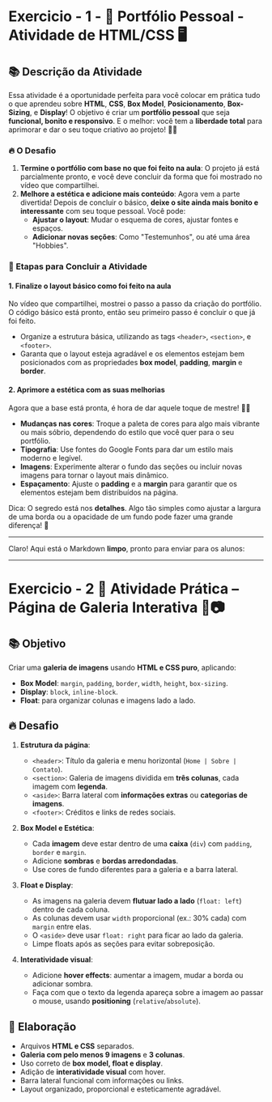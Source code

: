 # Exercicio - 1 - 🌟 Portfólio Pessoal - Atividade de HTML/CSS 🖥️

## 📚 Descrição da Atividade

Essa atividade é a oportunidade perfeita para você colocar em prática tudo o que aprendeu sobre **HTML**, **CSS**, **Box Model**, **Posicionamento**, **Box-Sizing**, e **Display**! O objetivo é criar um **portfólio pessoal** que seja **funcional, bonito e responsivo**. E o melhor: você tem a **liberdade total** para aprimorar e dar o seu toque criativo ao projeto! 🎨✨

### 🔥 O Desafio
1. **Termine o portfólio com base no que foi feito na aula**: O projeto já está parcialmente pronto, e você deve concluir da forma que foi mostrado no vídeo que compartilhei.
2. **Melhore a estética e adicione mais conteúdo**: Agora vem a parte divertida! Depois de concluir o básico, **deixe o site ainda mais bonito e interessante** com seu toque pessoal. Você pode:
   - **Ajustar o layout**: Mudar o esquema de cores, ajustar fontes e espaços.
   - **Adicionar novas seções**: Como "Testemunhos", ou até uma área "Hobbies".

### 🏁 Etapas para Concluir a Atividade

#### 1. **Finalize o layout básico como foi feito na aula**
   No vídeo que compartilhei, mostrei o passo a passo da criação do portfólio. O código básico está pronto, então seu primeiro passo é concluir o que já foi feito.

   - Organize a estrutura básica, utilizando as tags `<header>`, `<section>`, e `<footer>`.
   - Garanta que o layout esteja agradável e os elementos estejam bem posicionados com as propriedades **box model**, **padding**, **margin** e **border**.
   
#### 2. **Aprimore a estética com as suas melhorias**
   Agora que a base está pronta, é hora de dar aquele toque de mestre! 💪🎨

   - **Mudanças nas cores**: Troque a paleta de cores para algo mais vibrante ou mais sóbrio, dependendo do estilo que você quer para o seu portfólio.
   - **Tipografia**: Use fontes do Google Fonts para dar um estilo mais moderno e legível.
   - **Imagens**: Experimente alterar o fundo das seções ou incluir novas imagens para tornar o layout mais dinâmico.
   - **Espaçamento**: Ajuste o **padding** e a **margin** para garantir que os elementos estejam bem distribuídos na página.
   
   Dica: O segredo está nos **detalhes**. Algo tão simples como ajustar a largura de uma borda ou a opacidade de um fundo pode fazer uma grande diferença! 🌟

   ---
   Claro! Aqui está o Markdown **limpo**, pronto para enviar para os alunos:

---

# Exercicio - 2 🌟 Atividade Prática – Página de Galeria Interativa 🎨📷

## 📚 Objetivo

Criar uma **galeria de imagens** usando **HTML e CSS puro**, aplicando:

* **Box Model**: `margin`, `padding`, `border`, `width`, `height`, `box-sizing`.
* **Display**: `block`, `inline-block`.
* **Float**: para organizar colunas e imagens lado a lado.

## 🔥 Desafio

1. **Estrutura da página**:

   * `<header>`: Título da galeria e menu horizontal (`Home | Sobre | Contato`).
   * `<section>`: Galeria de imagens dividida em **três colunas**, cada imagem com **legenda**.
   * `<aside>`: Barra lateral com **informações extras** ou **categorias de imagens**.
   * `<footer>`: Créditos e links de redes sociais.

2. **Box Model e Estética**:

   * Cada **imagem** deve estar dentro de uma **caixa** (`div`) com `padding`, `border` e `margin`.
   * Adicione **sombras** e **bordas arredondadas**.
   * Use cores de fundo diferentes para a galeria e a barra lateral.

3. **Float e Display**:

   * As imagens na galeria devem **flutuar lado a lado** (`float: left`) dentro de cada coluna.
   * As colunas devem usar `width` proporcional (ex.: 30% cada) com `margin` entre elas.
   * O `<aside>` deve usar `float: right` para ficar ao lado da galeria.
   * Limpe floats após as seções para evitar sobreposição.

4. **Interatividade visual**:

   * Adicione **hover effects**: aumentar a imagem, mudar a borda ou adicionar sombra.
   * Faça com que o texto da legenda apareça sobre a imagem ao passar o mouse, usando **positioning** (`relative`/`absolute`).

<!-- ## 💡 Dicas de Código

```css
.gallery-column {
  float: left;
  width: 30%;
  margin: 1.66%;
}

.gallery-item {
  margin-bottom: 20px;
  padding: 5px;
  border: 2px solid #ccc;
  border-radius: 8px;
  box-sizing: border-box;
  transition: transform 0.3s, box-shadow 0.3s;
}

.gallery-item:hover {
  transform: scale(1.05);
  box-shadow: 0 5px 15px rgba(0,0,0,0.3);
}

.clearfix::after {
  content: "";
  display: block;
  clear: both;
}

aside {
  float: right;
  width: 25%;
  padding: 10px;
  background-color: #f2f2f2;
  box-sizing: border-box;
}
``` -->

## 🏁 Elaboração

* Arquivos **HTML e CSS** separados.
* **Galeria com pelo menos 9 imagens** e **3 colunas**.
* Uso correto de **box model, float e display**.
* Adição de **interatividade visual** com hover.
* Barra lateral funcional com informações ou links.
* Layout organizado, proporcional e esteticamente agradável.





